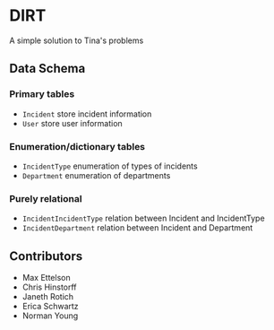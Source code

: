 # DIRT
A simple solution to Tina's problems

## Data Schema
### Primary tables
- `Incident` store incident information
- `User` store user information

### Enumeration/dictionary tables
- `IncidentType` enumeration of types of incidents
- `Department` enumeration of departments

### Purely relational
- `IncidentIncidentType` relation between Incident and IncidentType
- `IncidentDepartment` relation between Incident and Department

## Contributors
- Max Ettelson
- Chris Hinstorff
- Janeth Rotich
- Erica Schwartz
- Norman Young
